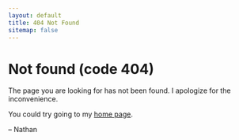 ```yaml
---
layout: default
title: 404 Not Found
sitemap: false
---
```


<h1>Not found (code 404)</h1>

The page you are looking for has not been found.
I apologize for the inconvenience.

You could try going to my [home page]({{site.url}}).

– Nathan

